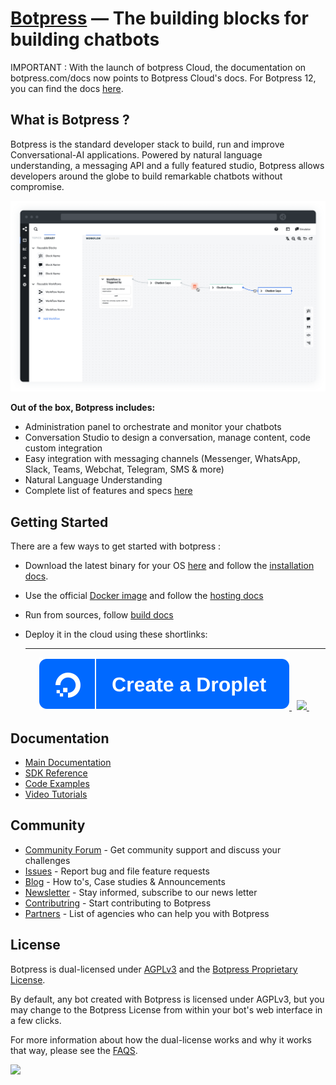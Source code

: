 # [Botpress](https://botpress.com/?utm_source=github&utm_medium=organic&utm_campaign=botpress_repo&utm_term=readme) — The building blocks for building chatbots

IMPORTANT : With the launch of botpress Cloud, the documentation on botpress.com/docs now points to Botpress Cloud's docs. For Botpress 12, you can find the docs [here](https://v12.botpress.com/).

## What is Botpress ?

Botpress is the standard developer stack to build, run and improve Conversational-AI applications. Powered by natural language understanding, a messaging API and a fully featured studio, Botpress allows developers around the globe to build remarkable chatbots without compromise.

<a href='https://botpress.com/?utm_source=github&utm_medium=organic&utm_campaign=botpress_repo&utm_term=readme'><img src='.github/assets/studio.png'></a>

**Out of the box, Botpress includes:**

- Administration panel to orchestrate and monitor your chatbots
- Conversation Studio to design a conversation, manage content, code custom integration
- Easy integration with messaging channels (Messenger, WhatsApp, Slack, Teams, Webchat, Telegram, SMS & more)
- Natural Language Understanding
- Complete list of features and specs [here](https://botpress.com/docs/features)

## Getting Started

There are a few ways to get started with botpress :

- Download the latest binary for your OS [here](https://botpress.com/download?utm_source=github&utm_medium=organic&utm_campaign=botpress_repo&utm_term=readme) and follow the [installation docs](https://botpress.com/docs/installation).
- Use the official [Docker image](https://hub.docker.com/r/botpress/server) and follow the [hosting docs](https://botpress.com/docs/infrastructure/Docker)
- Run from sources, follow [build docs](https://botpress.com/docs/infrastructure/deploying)
- Deploy it in the cloud using these shortlinks:

  <center>
      <hr/>
      <a href="https://marketplace.digitalocean.com/apps/botpress" class="btn btn-default btn-lg">
              <img src=".github/do_button.svg">
      </a>  &nbsp;
      <a href="https://labs.play-with-docker.com?stack=https://raw.githubusercontent.com/botpress/botpress/master/examples/docker-compose/docker-compose.yml" class="btn btn-default btn-lg">
        <img src="https://cdn.jsdelivr.net/gh/play-with-docker/stacks@cff22438/assets/images/button.png">
      </a> &nbsp;
  </center>

## Documentation

- [Main Documentation](https://v12.botpress.com/)
- [SDK Reference](https://botpress.com/reference/)
- [Code Examples](https://github.com/botpress/botpress/tree/master/examples)
- [Video Tutorials](https://www.youtube.com/c/botpress)

## Community

- [Community Forum](https://forum.botpress.com/) - Get community support and discuss your challenges
- [Issues](https://github.com/botpress/botpress/issues) - Report bug and file feature requests
- [Blog](https://botpress.com/blog) - How to's, Case studies & Announcements
- [Newsletter](https://botpress.activehosted.com/f/16) - Stay informed, subscribe to our news letter
- [Contributring](/.github/CONTRIBUTING.md) - Start contributing to Botpress
- [Partners](/.github/PARTNERS.md) - List of agencies who can help you with Botpress

## License

Botpress is dual-licensed under [AGPLv3](/licenses/LICENSE_AGPL3) and the [Botpress Proprietary License](/licenses/LICENSE_BOTPRESS).

By default, any bot created with Botpress is licensed under AGPLv3, but you may change to the Botpress License from within your bot's web interface in a few clicks.

For more information about how the dual-license works and why it works that way, please see the <a href="https://botpress.com/faq">FAQS</a>.

![](https://api.segment.io/v1/pixel/page?data=eyJ3cml0ZUtleSI6InczR0xQaGFwY1RqTjdZVnJZQVFYU05Wam9yVUFNOXBmIiwidXNlcklkIjoiYW5vbnltb3VzIn0=)
